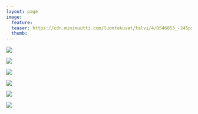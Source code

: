 ```yaml
---
layout: page
image:
  feature:
  teaser: https://cdn.minimuutti.com/luontokuvat/talvi/4/DS46053_-245px.jpg
  thumb:
---
```


![](https://cdn.minimuutti.com/luontokuvat/talvi/4/DS46050_-800px.jpg)

![](https://cdn.minimuutti.com/luontokuvat/talvi/4/DS46103_-800px.jpg)

![](https://cdn.minimuutti.com/luontokuvat/talvi/4/DS46053_-800px.jpg)

![](https://cdn.minimuutti.com/luontokuvat/talvi/4/DS46053-800px.jpg)

![](https://cdn.minimuutti.com/luontokuvat/talvi/4/DS46050-800px.jpg)

![](https://cdn.minimuutti.com/luontokuvat/talvi/4/DS46051-800px.jpg)
